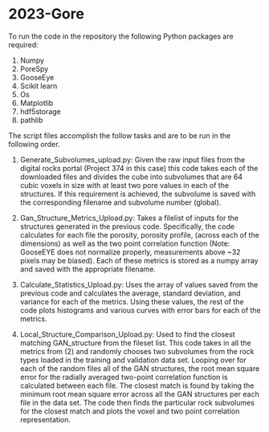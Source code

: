 # 2023-Gore

To run the code in the repository the following Python packages are required:

1) Numpy
2) PoreSpy
3) GooseEye
4) Scikit learn
5) Os
6) Matplotlib
7) hdf5storage
8) pathlib

The script files accomplish the follow tasks and are to be run in the following order. 

1) Generate_Subvolumes_upload.py: Given the raw input files from the digital rocks portal (Project 374 in this case) this code takes each of the downloaded files
and divides the cube into subvolumes that are 64 cubic voxels in size with at least two pore values in each of the structures. If this requirement is achieved,
the subvolume is saved with the corresponding filename and subvolume number (global).

2) Gan_Structure_Metrics_Upload.py: Takes a filelist of inputs for the structures generated in the previous code. Specifically, the code calculates for each file 
the porosity, porosity profile, (across each of the dimensions) as well as the two point correlation function (Note: GooseEYE does not normalize properly, measurements above ~32 pixels may be biased). Each of these metrics is stored as a numpy array and
saved with the appropriate filename. 

3) Calculate_Statistics_Upload.py: Uses the array of values saved from the previous code and calculates the average, standard deviation, and variance for each of the 
metrics. Using these values, the rest of the code plots histograms and various curves with error bars for each of the metrics. 


4) Local_Structure_Comparison_Upload.py: Used to find the closest matching GAN_structure from the fileset list. This code takes in all the metrics from (2) and randomly
chooses two subvolumes from the rock types loaded in the training and validation data set. Looping over for each of the random files all of the GAN structures, 
the root mean square error for the radially averaged two-point correlation function is calculated between each file. The closest match is found by taking the minimum root 
mean square error across all the GAN structures per each file in the data set. The code then finds the particular rock subvolumes for the closest match and plots the voxel and 
two point correlation representation. 
